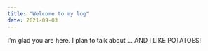 ```yaml
---
title: "Welcome to my log"
date: 2021-09-03
---
```


I'm glad you are here. I plan to talk about ...
AND I LIKE POTATOES!
